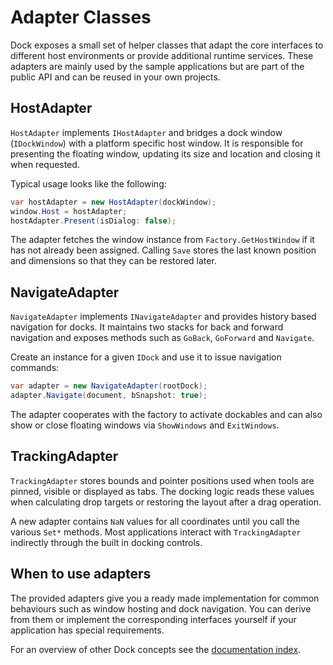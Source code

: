 # Adapter Classes

Dock exposes a small set of helper classes that adapt the core interfaces to different host environments or provide additional runtime services. These adapters are mainly used by the sample applications but are part of the public API and can be reused in your own projects.

## HostAdapter

`HostAdapter` implements `IHostAdapter` and bridges a dock window (`IDockWindow`) with a platform specific host window. It is responsible for presenting the floating window, updating its size and location and closing it when requested.

Typical usage looks like the following:

```csharp
var hostAdapter = new HostAdapter(dockWindow);
window.Host = hostAdapter;
hostAdapter.Present(isDialog: false);
```

The adapter fetches the window instance from `Factory.GetHostWindow` if it has not already been assigned. Calling `Save` stores the last known position and dimensions so that they can be restored later.

## NavigateAdapter

`NavigateAdapter` implements `INavigateAdapter` and provides history based navigation for docks. It maintains two stacks for back and forward navigation and exposes methods such as `GoBack`, `GoForward` and `Navigate`.

Create an instance for a given `IDock` and use it to issue navigation commands:

```csharp
var adapter = new NavigateAdapter(rootDock);
adapter.Navigate(document, bSnapshot: true);
```

The adapter cooperates with the factory to activate dockables and can also show or close floating windows via `ShowWindows` and `ExitWindows`.

## TrackingAdapter

`TrackingAdapter` stores bounds and pointer positions used when tools are pinned, visible or displayed as tabs. The docking logic reads these values when calculating drop targets or restoring the layout after a drag operation.

A new adapter contains `NaN` values for all coordinates until you call the various `Set*` methods. Most applications interact with `TrackingAdapter` indirectly through the built in docking controls.

## When to use adapters

The provided adapters give you a ready made implementation for common behaviours such as window hosting and dock navigation. You can derive from them or implement the corresponding interfaces yourself if your application has special requirements.

For an overview of other Dock concepts see the [documentation index](README.md).
